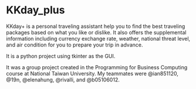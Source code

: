 # KKday_plus

KKday+ is a personal traveling assistant help you to find the best traveling packages based on what you like or dislike. It also offers the supplemental information including currency exchange rate, weather, national threat level, and air condition for you to prepare your trip in advance. 

It is a python project using tkinter as the GUI.

It was a group project created in the Programming for Business Computing course at National Taiwan University. My teammates were @ian851120, @19n, @elenahung, @rivalli, and @b05106012.
